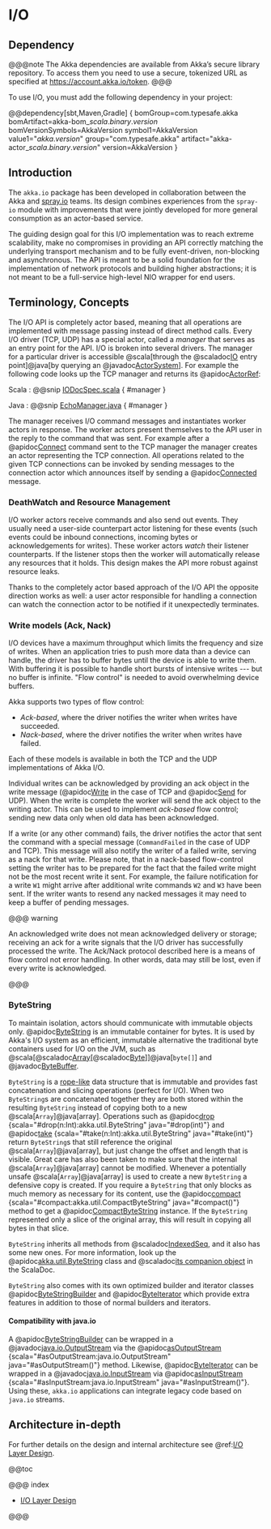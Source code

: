 # I/O

## Dependency

@@@note
The Akka dependencies are available from Akka’s secure library repository. To access them you need to use a secure, tokenized URL as specified at https://account.akka.io/token.
@@@

To use I/O, you must add the following dependency in your project:

@@dependency[sbt,Maven,Gradle] {
  bomGroup=com.typesafe.akka bomArtifact=akka-bom_$scala.binary.version$ bomVersionSymbols=AkkaVersion
  symbol1=AkkaVersion
  value1="$akka.version$"
  group="com.typesafe.akka"
  artifact="akka-actor_$scala.binary.version$"
  version=AkkaVersion
}

## Introduction

The `akka.io` package has been developed in collaboration between the Akka
and [spray.io](http://spray.io) teams. Its design combines experiences from the
`spray-io` module with improvements that were jointly developed for
more general consumption as an actor-based service.

The guiding design goal for this I/O implementation was to reach extreme
scalability, make no compromises in providing an API correctly matching the
underlying transport mechanism and to be fully event-driven, non-blocking and
asynchronous.  The API is meant to be a solid foundation for the implementation
of network protocols and building higher abstractions; it is not meant to be a
full-service high-level NIO wrapper for end users.

## Terminology, Concepts

The I/O API is completely actor based, meaning that all operations are implemented with message passing instead of
direct method calls. Every I/O driver (TCP, UDP) has a special actor, called a *manager* that serves
as an entry point for the API. I/O is broken into several drivers. The manager for a particular driver
is accessible @scala[through the @scaladoc[IO](akka.io.IO$) entry point]@java[by querying an @javadoc[ActorSystem](akka.actor.ActorSystem)]. For example the following code
looks up the TCP manager and returns its @apidoc[ActorRef](akka.actor.ActorRef):

Scala
:  @@snip [IODocSpec.scala](/akka-docs/src/test/scala/docs/io/IODocSpec.scala) { #manager }

Java
:  @@snip [EchoManager.java](/akka-docs/src/test/java/jdocs/io/japi/EchoManager.java) { #manager }

The manager receives I/O command messages and instantiates worker actors in response. The worker actors present
themselves to the API user in the reply to the command that was sent. For example after a @apidoc[Connect](akka.io.Tcp.Connect) command sent to
the TCP manager the manager creates an actor representing the TCP connection. All operations related to the given TCP
connections can be invoked by sending messages to the connection actor which announces itself by sending a @apidoc[Connected](akka.io.Tcp.Connected)
message.

### DeathWatch and Resource Management

I/O worker actors receive commands and also send out events. They usually need a user-side counterpart actor listening
for these events (such events could be inbound connections, incoming bytes or acknowledgements for writes). These worker
actors *watch* their listener counterparts. If the listener stops then the worker will automatically release any
resources that it holds. This design makes the API more robust against resource leaks.

Thanks to the completely actor based approach of the I/O API the opposite direction works as well: a user actor
responsible for handling a connection can watch the connection actor to be notified if it unexpectedly terminates.

### Write models (Ack, Nack)

I/O devices have a maximum throughput which limits the frequency and size of writes. When an
application tries to push more data than a device can handle, the driver has to buffer bytes until the device
is able to write them. With buffering it is possible to handle short bursts of intensive writes --- but no buffer is infinite.
"Flow control" is needed to avoid overwhelming device buffers.

Akka supports two types of flow control:

 * *Ack-based*, where the driver notifies the writer when writes have succeeded.
 * *Nack-based*, where the driver notifies the writer when writes have failed.

Each of these models is available in both the TCP and the UDP implementations of Akka I/O.

Individual writes can be acknowledged by providing an ack object in the write message (@apidoc[Write](akka.io.Tcp.Write) in the case of TCP and
@apidoc[Send](akka.io.Udp.Send) for UDP). When the write is complete the worker will send the ack object to the writing actor. This can be
used to implement *ack-based* flow control; sending new data only when old data has been acknowledged.

If a write (or any other command) fails, the driver notifies the actor that sent the command with a special message
(`CommandFailed` in the case of UDP and TCP). This message will also notify the writer of a failed write, serving as a
nack for that write. Please note, that in a nack-based flow-control setting the writer has to be prepared for the fact
that the failed write might not be the most recent write it sent. For example, the failure notification for a write
`W1` might arrive after additional write commands `W2` and `W3` have been sent. If the writer wants to resend any
nacked messages it may need to keep a buffer of pending messages.

@@@ warning

An acknowledged write does not mean acknowledged delivery or storage; receiving an ack for a write signals that
the I/O driver has successfully processed the write. The Ack/Nack protocol described here is a means of flow control
not error handling. In other words, data may still be lost, even if every write is acknowledged.

@@@

### ByteString

To maintain isolation, actors should communicate with immutable objects only. @apidoc[ByteString](akka.util.ByteString) is an
immutable container for bytes. It is used by Akka's I/O system as an efficient, immutable alternative
the traditional byte containers used for I/O on the JVM, such as @scala[@scaladoc[Array](scala.Array)[@scaladoc[Byte](scala.Byte)]]@java[`byte[]`] and @javadoc[ByteBuffer](java.nio.ByteBuffer).

`ByteString` is a [rope-like](https://en.wikipedia.org/wiki/Rope_\(computer_science\)) data structure that is immutable
and provides fast concatenation and slicing operations (perfect for I/O). When two `ByteString`s are concatenated
together they are both stored within the resulting `ByteString` instead of copying both to a new @scala[`Array`]@java[array]. Operations
such as @apidoc[drop](akka.util.ByteString) {scala="#drop(n:Int):akka.util.ByteString" java="#drop(int)"} and @apidoc[take](akka.util.ByteString) {scala="#take(n:Int):akka.util.ByteString" java="#take(int)"} return `ByteString`s that still reference the original @scala[`Array`]@java[array], but just change the
offset and length that is visible. Great care has also been taken to make sure that the internal @scala[`Array`]@java[array] cannot be
modified. Whenever a potentially unsafe @scala[`Array`]@java[array] is used to create a new `ByteString` a defensive copy is created. If
you require a `ByteString` that only blocks as much memory as necessary for its content, use the @apidoc[compact](akka.util.ByteString) {scala="#compact:akka.util.CompactByteString" java="#compact()"} method to
get a @apidoc[CompactByteString](akka.util.CompactByteString) instance. If the `ByteString` represented only a slice of the original array, this will
result in copying all bytes in that slice.

`ByteString` inherits all methods from @scaladoc[IndexedSeq](scala.collection.immutable.IndexedSeq), and it also has some new ones. For more information, look up the @apidoc[akka.util.ByteString](akka.util.ByteString) class and @scaladoc[its companion object](akka.util.ByteString$) in the ScalaDoc.

`ByteString` also comes with its own optimized builder and iterator classes @apidoc[ByteStringBuilder](akka.util.ByteStringBuilder) and
@apidoc[ByteIterator](akka.util.ByteIterator) which provide extra features in addition to those of normal builders and iterators.

#### Compatibility with java.io

A @apidoc[ByteStringBuilder](akka.util.ByteStringBuilder) can be wrapped in a @javadoc[java.io.OutputStream](java.io.OutputStream) via the @apidoc[asOutputStream](akka.util.ByteStringBuilder) {scala="#asOutputStream:java.io.OutputStream" java="#asOutputStream()"} method. Likewise, @apidoc[ByteIterator](akka.util.ByteIterator) can be wrapped in a @javadoc[java.io.InputStream](java.io.InputStream) via @apidoc[asInputStream](akka.util.ByteIterator) {scala="#asInputStream:java.io.InputStream" java="#asInputStream()"}. Using these, `akka.io` applications can integrate legacy code based on `java.io` streams.

## Architecture in-depth

For further details on the design and internal architecture see @ref:[I/O Layer Design](common/io-layer.md).

@@toc

@@@ index

* [I/O Layer Design](common/io-layer.md)

@@@
